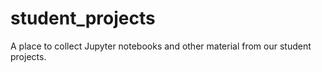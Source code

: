 # student_projects
A place to collect Jupyter notebooks and other material from our student projects.
